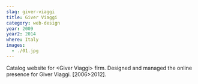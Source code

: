 ```yaml
---
slag: giver-viaggi
title: Giver Viaggi
category: web-design
year: 2009
year2: 2014
where: Italy
images:
  - ./01.jpg
---
```


Catalog website for &lt;Giver Viaggi&gt; firm.
Designed and managed the online presence for Giver Viaggi. [2006>2012].

